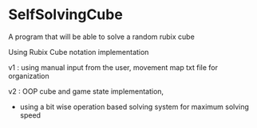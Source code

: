 # SelfSolvingCube
A program that will be able to solve a random rubix cube

Using Rubix Cube notation implementation

v1 : using manual input from the user, movement map txt file for organization

v2 : OOP cube and game state implementation,
- using a bit wise operation based solving system for maximum solving speed
